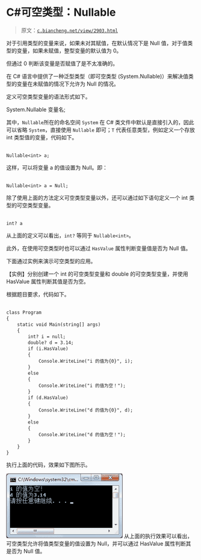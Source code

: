 # C#可空类型：Nullable

> 原文：[`c.biancheng.net/view/2903.html`](http://c.biancheng.net/view/2903.html)

对于引用类型的变量来说，如果未对其赋值，在默认情况下是 Null 值，对于值类型的变量，如果未赋值，整型变量的默认值为 0。

但通过 0 判断该变量是否赋值了是不太准确的。

在 C# 语言中提供了一种泛型类型（即可空类型 (System.Nullable<T>)）来解决值类型的变量在未赋值的情况下允许为 Null 的情况。

定义可空类型变量的语法形式如下。

System.Nullable<T> 变量名;

其中，`Nullable`所在的命名空间 `System` 在 C# 类文件中默认是直接引入的，因此可以省略 `System`，直接使用 `Nullable` 即可；`T` 代表任意类型，例如定义一个存放 int 类型值的变量，代码如下。

```

Nullable<int> a;
```

这样，可以将变量 a 的值设置为 Null。即：

```

Nullable<int> a = Null;
```

除了使用上面的方法定义可空类型变量以外，还可以通过如下语句定义一个 int 类型的可空类型变量。

```

int? a
```

从上面的定义可以看出，`int?` 等同于 `Nullable<int>`。

此外，在使用可空类型时也可以通过 `HasValue` 属性判断变量值是否为 Null 值。

下面通过实例来演示可空类型的应用。

【实例】分别创建一个 int 的可空类型变量和 double 的可空类型变量，并使用 HasValue 属性判断其值是否为空。

根据题目要求，代码如下。

```

class Program
{
    static void Main(string[] args)
    {
        int? i = null;
        double? d = 3.14;
        if (i.HasValue)
        {
            Console.WriteLine("i 的值为{0}", i);
        }
        else
        {
            Console.WriteLine("i 的值为空！");
        }
        if (d.HasValue)
        {
            Console.WriteLine("d 的值为{0}", d);
        }
        else
        {
            Console.WriteLine("d 的值为空！");
        }
    }  
}
```

执行上面的代码，效果如下图所示。

![可空类型的使用](img/d23506f5026c901b43cf5de9b6f427ef.png)
从上面的执行效果可以看出，可空类型允许将值类型变量的值设置为 Null，并可以通过 HasValue 属性判断其是否为 Null 值。